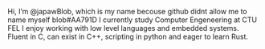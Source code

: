 Hi, I’m @japawBlob, which is my name becouse github didnt allow me to name myself blob#AA791D
I currently study Computer Engeneering at CTU FEL
I enjoy working with low level languages and embedded systems. 
Fluent in C, can exist in C++, scripting in python and eager to learn Rust.

<!---
japawBlob/japawBlob is a ✨ special ✨ repository because its `README.md` (this file) appears on your GitHub profile.
You can click the Preview link to take a look at your changes.
--->
